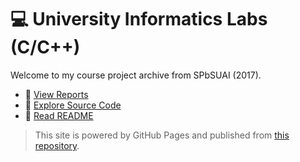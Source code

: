 # 💻 University Informatics Labs (C/C++)

Welcome to my course project archive from SPbSUAI (2017).

- 📄 [View Reports](reports/)
- 🧮 [Explore Source Code](src/)
- 📘 [Read README](README.md)

> This site is powered by GitHub Pages and published from [this repository](https://github.com/Anna-Keller/labs-c-programming).
